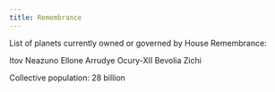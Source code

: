 ```yaml
---
title: Remembrance
---
```

List of planets currently owned or governed by House Remembrance:

Itov
Neazuno
Ellone
Arrudye
Ocury-XII
Bevolia
Zichi


Collective population: 28 billion
